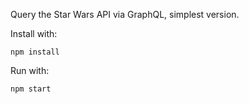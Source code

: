 Query the Star Wars API via GraphQL, simplest version.

Install with:

```
npm install
```

Run with:

```
npm start
```
